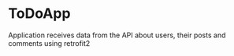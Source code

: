 # ToDoApp
Application receives data from the API about users, their posts and comments using retrofit2
